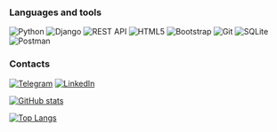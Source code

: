 ### Languages and tools
![Python](https://img.shields.io/badge/-Python-FFFF00?style=for-the-badge&logo=python&logoColor=FFF0000)
![Django](https://img.shields.io/badge/-Django-000000?style=for-the-badge&logo=django&logoColor=00FF00)
![REST API](https://img.shields.io/badge/-REST_API-ADD8E6?style=for-the-badge&)
![HTML5](https://img.shields.io/badge/-HTML5-E34F26?style=for-the-badge&logo=HTML5&logoColor=FFFFFF)
![Bootstrap](https://img.shields.io/badge/-Bootstrap-7952B3?style=for-the-badge&logo=bootstrap&logoColor=FFFFFF)
![Git](https://img.shields.io/badge/-Git-E34F26?style=for-the-badge&logo=sqlite&logoColor=00000)
![SQLite](https://img.shields.io/badge/-SQLite-003B57?style=for-the-badge&logo=sqlite&logoColor=00000)
![Postman](https://img.shields.io/badge/-Postman-000000?style=for-the-badge&logo=postman&logoColor=00000)

### Contacts
[![Telegram](https://img.shields.io/badge/-Telegram-0088CC?style=for-the-badge&logo=telegram)](https://t.me/vodyanixx)
[![LinkedIn](https://img.shields.io/badge/-LinkedIn-0A66C2?style=for-the-badge&logo=LinkedIn)](https://www.linkedin.com/in/alexander-vodyanitsky-a4a11b246?lipi=urn%3Ali%3Apage%3Ad_flagship3_profile_view_base_contact_details%3BkVTKCwn2TnylUsIfJcg7Eg%3D%3D)


[![GitHub stats](https://github-readme-stats.vercel.app/api?username=AlexVodyanitsky&show_icons=true&theme=tokyonight)](https://github.com/anuraghazra/github-readme-stats)

[![Top Langs](https://github-readme-stats.vercel.app/api/top-langs/?username=AlexVodyanitsky&theme=tokyonight)](https://github.com/anuraghazra/github-readme-stats)
